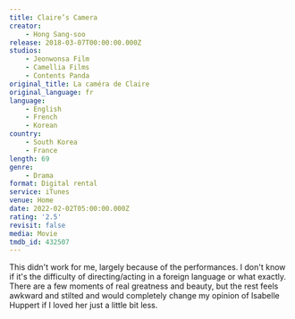 ```yaml
---
title: Claire’s Camera
creator:
    - Hong Sang-soo
release: 2018-03-07T00:00:00.000Z
studios:
    - Jeonwonsa Film
    - Camellia Films
    - Contents Panda
original_title: La caméra de Claire
original_language: fr
language:
    - English
    - French
    - Korean
country:
    - South Korea
    - France
length: 69
genre:
    - Drama
format: Digital rental
service: iTunes
venue: Home
date: 2022-02-02T05:00:00.000Z
rating: '2.5'
revisit: false
media: Movie
tmdb_id: 432507
---
```


This didn't work for me, largely because of the performances. I don't know if it's the difficulty of directing/acting in a foreign language or what exactly. There are a few moments of real greatness and beauty, but the rest feels awkward and stilted and would completely change my opinion of Isabelle Huppert if I loved her just a little bit less.
